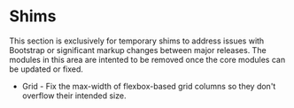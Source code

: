 # Shims

This section is exclusively for temporary shims to address issues with Bootstrap or significant markup changes between major releases.  The modules in this area are intented to be removed once the core modules can be updated or fixed.

- Grid - Fix the max-width of flexbox-based grid columns so they don't overflow their intended size.